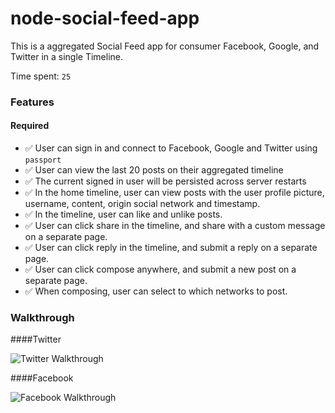 # node-social-feed-app

This is a aggregated Social Feed app for consumer Facebook, Google, and Twitter in a single Timeline.


Time spent: `25`

### Features

#### Required

- &#9989; User can sign in and connect to Facebook, Google and Twitter using `passport`
- &#9989; User can view the last 20 posts on their aggregated timeline
- &#9989; The current signed in user will be persisted across server restarts
- &#9989; In the home timeline, user can view posts with the user profile picture, username, content, origin social network and timestamp.
- &#9989; In the timeline, user can like and unlike posts.
- &#9989; User can click share in the timeline, and share with a custom message on a separate page.
- &#9989; User can click reply in the timeline, and submit a reply on a separate page.
- &#9989; User can click compose anywhere, and submit a new post on a separate page.
- &#9989; When composing, user can select to which networks to post.



### Walkthrough

####Twitter

![Twitter Walkthrough](https://github.com/niki4810/node-social-feed-app/raw/master/videos/social-feed-twitter.gif)

####Facebook

![Facebook Walkthrough](https://github.com/niki4810/node-social-feed-app/raw/master/videos/social-feed-facebook.gif)
